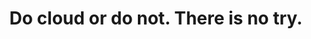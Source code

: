 ---
title: Do cloud or do not. There is no try.
id: home
image: "img/logo.png"
description: "We are highly skilled Cloud Developers and DevOps engineers, who help companies become Cloud Native."
---